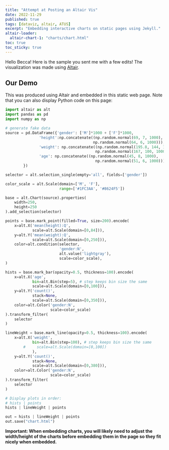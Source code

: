 ```yaml
---
title: "Attempt at Posting an Altair Vis"
date: 2022-11-29
published: true
tags: [dataviz, altair, ATUS]
excerpt: "Embedding interactive charts on static pages using Jekyll."
altair-loader:
  altair-chart-1: "charts/chart.html"
toc: true
toc_sticky: true
---
```


Hello Becca! Here is the sample you sent me with a few edits! The visualization was made using [Altair](https://altair-viz.github.io).

## Our Demo

<div id="altair-chart-1"></div>

This was produced using Altair and embedded in this static web page. Note that you can also display Python code on this page:

```python
import altair as alt
import pandas as pd
import numpy as np

# generate fake data
source = pd.DataFrame({'gender': ['M']*1000 + ['F']*1000,
               'height':np.concatenate((np.random.normal(69, 7, 1000),
                                       np.random.normal(64, 6, 1000))),
               'weight': np.concatenate((np.random.normal(195.8, 144, 1000),
                                        np.random.normal(167, 100, 1000))),
               'age': np.concatenate((np.random.normal(45, 8, 1000),
                                        np.random.normal(51, 6, 1000)))
        })

selector = alt.selection_single(empty='all', fields=['gender'])

color_scale = alt.Scale(domain=['M', 'F'],
                        range=['#1FC3AA', '#8624F5'])

base = alt.Chart(source).properties(
    width=250,
    height=250
).add_selection(selector)

points = base.mark_point(filled=True, size=200).encode(
    x=alt.X('mean(height):Q',
            scale=alt.Scale(domain=[0,84])),
    y=alt.Y('mean(weight):Q',
            scale=alt.Scale(domain=[0,250])),
    color=alt.condition(selector,
                        'gender:N',
                        alt.value('lightgray'),
                        scale=color_scale),
)

hists = base.mark_bar(opacity=0.5, thickness=100).encode(
    x=alt.X('age',
            bin=alt.Bin(step=5), # step keeps bin size the same
            scale=alt.Scale(domain=[0,100])),
    y=alt.Y('count()',
            stack=None,
            scale=alt.Scale(domain=[0,350])),
    color=alt.Color('gender:N',
                    scale=color_scale)
).transform_filter(
    selector
)

lineWeight = base.mark_line(opacity=0.5, thickness=100).encode(
    x=alt.X('weight',
            bin=alt.Bin(step=100), # step keeps bin size the same
        #     scale=alt.Scale(domain=[0,100])
            ),
    y=alt.Y('count()',
            stack=None,
            scale=alt.Scale(domain=[0,380])),
    color=alt.Color('gender:N',
                    scale=color_scale)
).transform_filter(
    selector
)

# Display plots in order:
# hists | points
hists | lineWeight | points

out = hists | lineWeight | points
out.save("chart.html")
```

**Important: When embedding charts, you will likely need to adjust the width/height of the charts before embedding them in the page so they fit nicely when embedded.**
